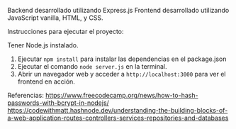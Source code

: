 Backend desarrollado utilizando Express.js
Frontend desarrollado utilizando JavaScript vanilla, HTML, y CSS.

Instrucciones para ejecutar el proyecto:

Tener Node.js instalado.

1. Ejecutar `npm install` para instalar las dependencias en el package.json
1. Ejecutar el comando `node server.js` en la terminal.
3. Abrir un navegador web y acceder a `http://localhost:3000` para ver el frontend en acción.

Referencias:
https://www.freecodecamp.org/news/how-to-hash-passwords-with-bcrypt-in-nodejs/
https://codewithmatt.hashnode.dev/understanding-the-building-blocks-of-a-web-application-routes-controllers-services-repositories-and-databases
